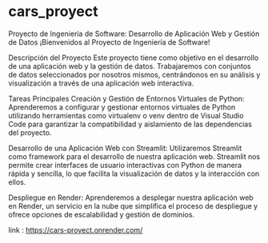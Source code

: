 # cars_proyect

Proyecto de Ingeniería de Software: Desarrollo de Aplicación Web y Gestión de Datos
¡Bienvenidos al Proyecto de Ingeniería de Software!

Descripción del Proyecto
Este proyecto tiene como objetivo  en el desarrollo de una aplicación web y la gestión de datos. Trabajaremos con conjuntos de datos seleccionados por nosotros mismos, centrándonos en su análisis y visualización a través de una aplicación web interactiva.            

Tareas Principales
Creación y Gestión de Entornos Virtuales de Python: Aprenderemos a configurar y gestionar entornos virtuales de Python utilizando herramientas como virtualenv o venv dentro de Visual Studio Code para garantizar la compatibilidad y aislamiento de las dependencias del proyecto.

Desarrollo de una Aplicación Web con Streamlit: Utilizaremos Streamlit como framework para el desarrollo de nuestra aplicación web. Streamlit nos permite crear interfaces de usuario interactivas con Python de manera rápida y sencilla, lo que facilita la visualización de datos y la interacción con ellos.

Despliegue en Render: Aprenderemos a desplegar nuestra aplicación web en Render, un servicio en la nube que simplifica el proceso de despliegue y ofrece opciones de escalabilidad y gestión de dominios.


link :  https://cars-proyect.onrender.com/  
